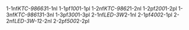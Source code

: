 1-1nf*KTC-98663*1-1nl  1-1pf*100*1-1pl
1-2nf*KTC-9862*1-2nl   1-2pf*200*1-2pl
1-3nf*KTC-98613*1-3nl  1-3pf*300*1-3pl
2-1nf*LED-3W*2-1nl     2-1pf*400*2-1pl
2-2nf*LED-3W-1*2-2nl   2-2pf*500*2-2pl